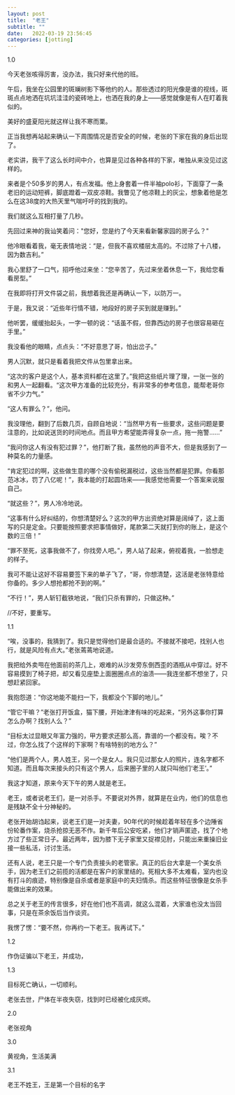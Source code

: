 ```yaml
---
layout: post
title:  "老王"
subtitle: ""
date:   2022-03-19 23:56:45
categories: [jotting]
---
```


1.0

今天老张咳得厉害，没办法，我只好来代他的班。

午后，我坐在公园里的斑斓树影下等他约的人。那些透过的阳光像是谁的视线，斑斑点点地洒在坑坑洼洼的瓷砖地上，也洒在我的身上——感觉就像是有人在盯着我似的。

美好的盛夏阳光就这样让我不寒而栗。

正当我想再站起来确认一下周围情况是否安全的时候，老张的下家在我的身后出现了。

老实讲，我干了这么长时间中介，也算是见过各种各样的下家，唯独从来没见过这样的。

来者是个50多岁的男人，有点发福。他上身套着一件半袖polo衫，下面穿了一条老旧的运动短裤，脚底蹬着一双皮凉鞋。我瞥见了他凉鞋上的灰尘，想象着他是怎么在这38度的大热天里气喘吁吁的找到我的。

我们就这么互相打量了几秒。

先回过来神的我讪笑着问："您好，您是约了今天来看新馨家园的房子么？"

他冷眼看着我，毫无表情地说：“是，但我不喜欢楼层太高的。不过除了十八楼，因为数吉利。”

我心里舒了一口气，招呼他过来坐：“您辛苦了，先过来坐着休息一下，我给您看看房型。”

在我即将打开文件袋之前，我想着我还是再确认一下，以防万一。

于是，我又说：“近些年行情不错，地段好的房子买到就是赚到。”

他听罢，缓缓抬起头，一字一顿的说：“话虽不假，但靠西边的房子也很容易砸在手里。”

我没看他的眼睛，点点头：“不好意思了哥，怕出岔子。”

男人沉默，就只是看着我把文件从包里拿出来。

“这次的客户是这个人，基本资料都在这里了。”我把这些纸片理了理，一张一张的和男人一起翻看。“这次甲方准备的比较充分，有非常多的参考信息，能帮老哥你省不少力气。”

“这人有罪么？”，他问。

我没理他，翻到了后数几页，自顾自地说：“当然甲方有一些要求，这些问题是要注意的，比如说送货的时间地点。而且甲方希望能弄得复杂一点，拖一拖警……”

“我问你这人有没有犯过罪？”，他打断了我，虽然他的声音不大，但是我感到了一种莫名的力量感。

“肯定犯过的啊，这些做生意的哪个没有偷税漏税过，这些当然都是犯罪。你看那范冰冰，罚了八亿呢！”，我本能的打起圆场来——我感觉他需要一个答案来说服自己。

“就这些？”，男人冷冷地说。

“这事有什么好纠结的，你想清楚好么？这次的甲方出资绝对算是阔绰了，这上面写的只是定金。只要能按照要求把事情做好，尾款第二天就打到你的账上，是这个数的三倍！”

“罪不至死，这事我做不了，你找旁人吧。”，男人站了起来，俯视着我，一脸想走的样子。

我可不能让这好不容易要签下来的单子飞了，“哥，你想清楚，这活是老张特意给你备的。多少人想抢都抢不到的啊。”

“不行！”，男人斩钉截铁地说，“我们只杀有罪的，只做这种。”

//不好，要重写。


1.1

“唉，没事的，我猜到了。我只是觉得他们是最合适的。不接就不接吧，找别人也行，就是风险有点大。”老张蔫蔫地说道。

我把给外卖甩在他面前的茶几上，艰难的从沙发旁东倒西歪的酒瓶从中穿过。好不容易摸到了椅子把，却又看见座垫上面圈圈点点的油渍——我连坐都不想坐了，只想赶紧回家。

我抱怨道：“你这地能不能扫一下，我都没个下脚的地儿。”

“管它干嘛？”老张打开饭盒，猫下腰，开始津津有味的吃起来，“另外这事你打算怎么办啊？找别人么？”

“目标太过显眼又年富力强的，甲方要求还那么高，靠谱的一个都没有。唉？不过，你怎么找了个这样的下家啊？有啥特别的地方么？”

“他们是两个人，男人姓王，另一个是女人。我只见过那女人的照片，连名字都不知道。而且每次来接头的只有这个男人，后来圈子里的人就只叫他们‘老王’。”

我这才知道，原来今天下午的男人就是老王。

老王，或者说老王们，是一对杀手。不要说对外界，就算是在业内，他们的信息也是残缺不全十分神秘的。

老张开始胡诌起来，说老王们是一对夫妻，90年代的时候趁着年轻在多个边陲省份轮番作案，烧杀抢掠无恶不作。新千年后公安吃紧，他们才销声匿迹，找了个地方过了些正常日子。最近两年，因为膝下无子家里又捉襟见肘，只能出来重操旧业接一些私活，讨讨生活。

还有人说，老王只是一个专门负责接头的老管家。真正的后台大拿是一个美女杀手，因为老王们之前揽的活都是在客户的家里结的。死相大多不太难看，室内也没有打斗的痕迹，特别像是自杀或者是家庭中的夫妇情杀。而这些特征很像是女杀手能做出来的效果。

总之关于老王的传言很多，好在他们也不高调，就这么混着，大家谁也没太当回事，只是在茶余饭后当作谈资。

我愣了愣：“要不然，你再约一下老王。我再试下。”


1.2 

作伪证骗以下老王，并成功，

1.3

目标死亡确认，一切顺利。

老张去世，尸体在半夜失窃，找到时已经被化成灰烬。


2.0

老张视角




3.0 

黄视角，生活美满

3.1

老王不姓王，王是第一个目标的名字